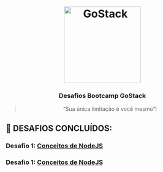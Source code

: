 <h1 align="center">
    <img alt="GoStack" src="https://rocketseat-cdn.s3-sa-east-1.amazonaws.com/bootcamp-header.png" width="200px" />
</h1>

<h3 align="center">
  Desafios Bootcamp GoStack
</h3>

<blockquote align="center">“Sua única limitação é você mesmo”!</blockquote>

## :rocket: DESAFIOS CONCLUÍDOS:

### Desafio 1: [Conceitos de NodeJS](desafio01)

### Desafio 1: [Conceitos de NodeJS](desafio02)
